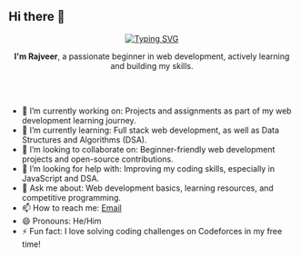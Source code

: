 ## Hi there 👋
<div align="center">
  
  [![Typing SVG](https://readme-typing-svg.demolab.com?font=Poppins&weight=600&pause=1000&color=217BF7&width=435&lines=Learning+FullStack+Web+Development;Learning+DSA+using+CPP)](https://git.io/typing-svg)

  
  
  <b>I'm Rajveer</b>, a passionate beginner in web development, actively learning and building my skills.
  
  <br><br>
  
</div>

- 🔭 I’m currently working on: Projects and assignments as part of my web development learning journey.
- 🌱 I’m currently learning: Full stack web development, as well as Data Structures and Algorithms (DSA).
- 👯 I’m looking to collaborate on: Beginner-friendly web development projects and open-source contributions.
- 🤔 I’m looking for help with: Improving my coding skills, especially in JavaScript and DSA.
- 💬 Ask me about: Web development basics, learning resources, and competitive programming.
- 📫 How to reach me: [Email](mailto:rajveergreets@gmail.com)
- 😄 Pronouns: He/Him
- ⚡ Fun fact: I love solving coding challenges on Codeforces in my free time!

<!---

Feel free to customize this further to better reflect your personal style and current activities!
-->
